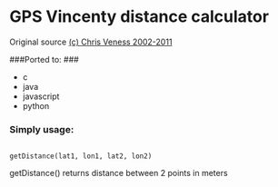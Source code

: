 # GPS Vincenty distance calculator #

Original source [(c) Chris Veness 2002-2011](http://www.movable-type.co.uk/scripts/latlong-vincenty.html)

###Ported to: ###
* c
* java
* javascript 
* python

### Simply usage: ###
<code>
getDistance(lat1, lon1, lat2, lon2)
</code>

getDistance() returns distance between 2 points in meters
